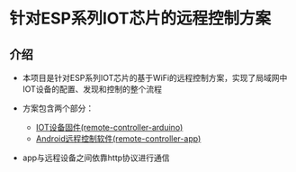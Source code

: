 # 针对ESP系列IOT芯片的远程控制方案

## 介绍
- 本项目是针对ESP系列IOT芯片的基于WiFi的远程控制方案，实现了局域网中IOT设备的配置、发现和控制的整个流程

- 方案包含两个部分：
  - [IOT设备固件(remote-controller-arduino)](remote-controller-arduino/readme.md)
  - [Android远程控制软件(remote-controller-app)](remote-controller-app/readme.md)

- app与远程设备之间依靠http协议进行通信